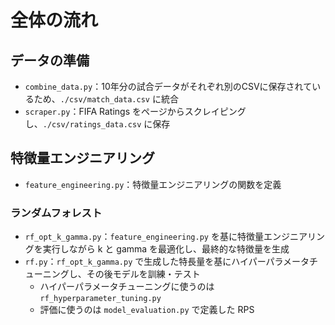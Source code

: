 # 全体の流れ

## データの準備

- `combine_data.py`：10年分の試合データがそれぞれ別のCSVに保存されているため、`./csv/match_data.csv` に統合
- `scraper.py`：FIFA Ratings をページからスクレイピングし、`./csv/ratings_data.csv` に保存

## 特徴量エンジニアリング

- `feature_engineering.py`：特徴量エンジニアリングの関数を定義

### ランダムフォレスト

- `rf_opt_k_gamma.py`：`feature_engineering.py` を基に特徴量エンジニアリングを実行しながら k と gamma を最適化し、最終的な特徴量を生成
- `rf.py`：`rf_opt_k_gamma.py` で生成した特長量を基にハイパーパラメータチューニングし、その後モデルを訓練・テスト
  - ハイパーパラメータチューニングに使うのは `rf_hyperparameter_tuning.py`
  - 評価に使うのは `model_evaluation.py` で定義した RPS
